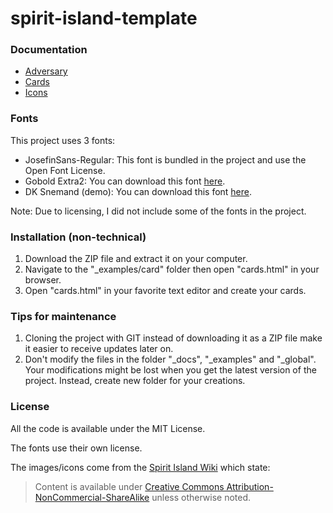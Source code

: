 # spirit-island-template

### Documentation

- [Adversary](_docs/adversary.md)
- [Cards](_docs/card.md)
- [Icons](_docs/icon.md)

### Fonts

This project uses 3 fonts:

- JosefinSans-Regular: This font is bundled in the project and use the Open Font License.
- Gobold Extra2: You can download this font [here](https://www.dafont.com/fr/gobold.font).
- DK Snemand (demo): You can download this font [here](https://www.dafont.com/dk-snemand.font).

Note: Due to licensing, I did not include some of the fonts in the project.

### Installation (non-technical)

1. Download the ZIP file and extract it on your computer.
2. Navigate to the "_examples/card" folder then open "cards.html" in your browser.
3. Open "cards.html" in your favorite text editor and create your cards.

### Tips for maintenance

1. Cloning the project with GIT instead of downloading it as a ZIP file make it easier to receive updates later on.
2. Don't modify the files in the folder "_docs", "_examples" and "_global". Your modifications might be lost when you get the latest version of the project. Instead, create new folder for your creations.

### License

All the code is available under the MIT License.

The fonts use their own license.

The images/icons come from the [Spirit Island Wiki](https://spiritislandwiki.com/index.php?title=Main_Page) which state:

> Content is available under [Creative Commons Attribution-NonCommercial-ShareAlike](https://creativecommons.org/licenses/by-nc-sa/4.0/legalcode) unless otherwise noted.